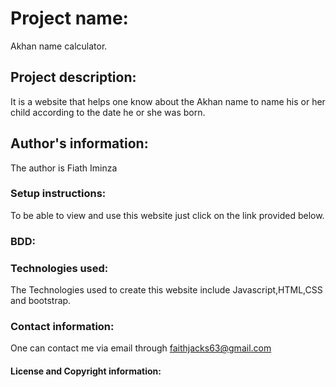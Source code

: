 # Project name:
Akhan name calculator.
## Project description:
It is a website that helps one know about the Akhan name to name his or her child according to the date he or she was born.
## Author's information:
The author is Fiath Iminza
### Setup instructions:
To be able to view and use this website just click on the link provided below.

### BDD:
### Technologies used:
The Technologies used to create this website include Javascript,HTML,CSS and bootstrap.
### Contact information:
One can contact me via email through faithjacks63@gmail.com
#### License and Copyright information:
